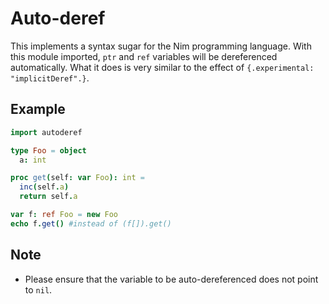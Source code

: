 # Auto-deref

This implements a syntax sugar for the Nim programming language. With this module imported, `ptr` and `ref` variables will be dereferenced automatically. What it does is very similar to the effect of `{.experimental: "implicitDeref".}`.

## Example

```nim
import autoderef

type Foo = object
  a: int

proc get(self: var Foo): int =
  inc(self.a)
  return self.a

var f: ref Foo = new Foo
echo f.get() #instead of (f[]).get()
```

## Note

* Please ensure that the variable to be auto-dereferenced does not point to `nil`.
